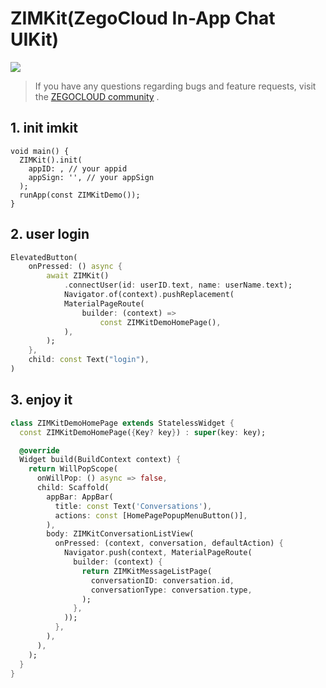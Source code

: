 # ZIMKit(ZegoCloud In-App Chat UIKit)

[![](https://img.shields.io/badge/chat-on%20discord-7289da.svg)](https://discord.gg/EtNRATttyp)

> If you have any questions regarding bugs and feature requests, visit the [ZEGOCLOUD community](https://discord.gg/EtNRATttyp) .

## 1. init imkit

```
void main() {
  ZIMKit().init(
    appID: , // your appid
    appSign: '', // your appSign
  );
  runApp(const ZIMKitDemo());
}
```

## 2. user login

```dart
ElevatedButton(
    onPressed: () async {
        await ZIMKit()
            .connectUser(id: userID.text, name: userName.text);
            Navigator.of(context).pushReplacement(
            MaterialPageRoute(
                builder: (context) =>
                    const ZIMKitDemoHomePage(),
            ),
        );
    },
    child: const Text("login"),
)
```

## 3. enjoy it

```dart
class ZIMKitDemoHomePage extends StatelessWidget {
  const ZIMKitDemoHomePage({Key? key}) : super(key: key);

  @override
  Widget build(BuildContext context) {
    return WillPopScope(
      onWillPop: () async => false,
      child: Scaffold(
        appBar: AppBar(
          title: const Text('Conversations'),
          actions: const [HomePagePopupMenuButton()],
        ),
        body: ZIMKitConversationListView(
          onPressed: (context, conversation, defaultAction) {
            Navigator.push(context, MaterialPageRoute(
              builder: (context) {
                return ZIMKitMessageListPage(
                  conversationID: conversation.id,
                  conversationType: conversation.type,
                );
              },
            ));
          },
        ),
      ),
    );
  }
}

```
